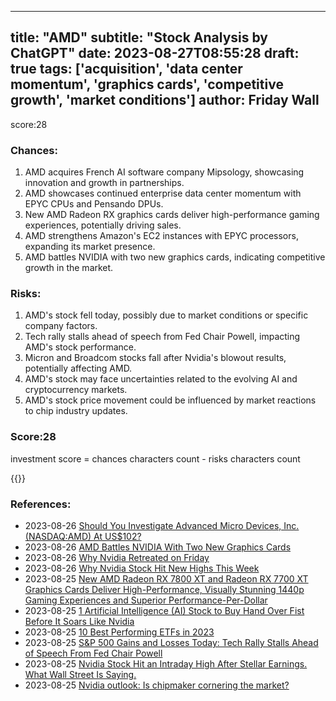 
---
title: "AMD"
subtitle: "Stock Analysis by ChatGPT"
date: 2023-08-27T08:55:28
draft: true
tags: ['acquisition', 'data center momentum', 'graphics cards', 'competitive growth', 'market conditions']
author: Friday Wall
---

score:28
### Chances:
1. AMD acquires French AI software company Mipsology, showcasing innovation and growth in partnerships.
2. AMD showcases continued enterprise data center momentum with EPYC CPUs and Pensando DPUs.
3. New AMD Radeon RX graphics cards deliver high-performance gaming experiences, potentially driving sales.
4. AMD strengthens Amazon's EC2 instances with EPYC processors, expanding its market presence.
5. AMD battles NVIDIA with two new graphics cards, indicating competitive growth in the market.
### Risks:
1. AMD's stock fell today, possibly due to market conditions or specific company factors.
2. Tech rally stalls ahead of speech from Fed Chair Powell, impacting AMD's stock performance.
3. Micron and Broadcom stocks fall after Nvidia's blowout results, potentially affecting AMD.
4. AMD's stock may face uncertainties related to the evolving AI and cryptocurrency markets.
5. AMD's stock price movement could be influenced by market reactions to chip industry updates.
### Score:28
investment score = chances characters count - risks characters count

{{<tradingview symbol="NASDAQ:AMD">}}
### References:
- 2023-08-26 [Should You Investigate Advanced Micro Devices, Inc. (NASDAQ:AMD) At US$102?](https://finance.yahoo.com/news/investigate-advanced-micro-devices-inc-120031323.html?.tsrc=rss)
- 2023-08-26 [AMD Battles NVIDIA With Two New Graphics Cards](https://finance.yahoo.com/m/f78c9501-5100-3166-885e-ded789076bfb/amd-battles-nvidia-with-two.html?.tsrc=rss)
- 2023-08-26 [Why Nvidia Retreated on Friday](https://finance.yahoo.com/m/c487b3ec-2ab8-33df-b3d1-cc1f6e2a1f44/why-nvidia-retreated-on-friday.html?.tsrc=rss)
- 2023-08-26 [Why Nvidia Stock Hit New Highs This Week](https://finance.yahoo.com/m/37d23a29-1701-3418-8c1d-c5a1bfa17690/why-nvidia-stock-hit-new.html?.tsrc=rss)
- 2023-08-25 [New AMD Radeon RX 7800 XT and Radeon RX 7700 XT Graphics Cards Deliver High-Performance, Visually Stunning 1440p Gaming Experiences and Superior Performance-Per-Dollar](https://finance.yahoo.com/news/amd-radeon-rx-7800-xt-153000247.html?.tsrc=rss)
- 2023-08-25 [1 Artificial Intelligence (AI) Stock to Buy Hand Over Fist Before It Soars Like Nvidia](https://finance.yahoo.com/m/4ad91d26-d83b-33e5-b3f8-46bd660236c4/1-artificial-intelligence.html?.tsrc=rss)
- 2023-08-25 [10 Best Performing ETFs in 2023](https://finance.yahoo.com/news/10-best-performing-etfs-2023-112955796.html?.tsrc=rss)
- 2023-08-25 [S&P 500 Gains and Losses Today: Tech Rally Stalls Ahead of Speech From Fed Chair Powell](https://finance.yahoo.com/m/91f48084-33e4-3bf6-a069-54aab9ce12f8/s%26p-500-gains-and-losses.html?.tsrc=rss)
- 2023-08-25 [Nvidia Stock Hit an Intraday High After Stellar Earnings. What Wall Street Is Saying.](https://finance.yahoo.com/m/2fe69e30-5adb-3c5f-b1ba-e30cc1b197bb/nvidia-stock-hit-an-intraday.html?.tsrc=rss)
- 2023-08-25 [Nvidia outlook: Is chipmaker cornering the market?](https://finance.yahoo.com/video/nvidia-outlook-chipmaker-cornering-market-202540991.html?.tsrc=rss)


                